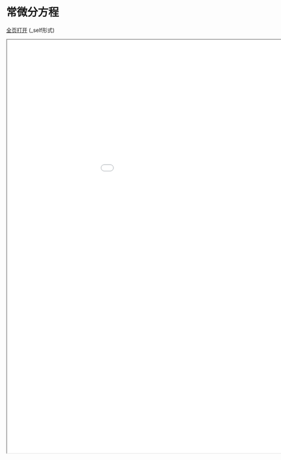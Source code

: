 
# 常微分方程
[全页打开](/texpdf/part-de-chap-ode.pdf) (_self形式)
<div class="pdf-class">
    <iframe  src=/texpdf/part-de-chap-ode.pdf width="1100" height="1100">
    </iframe>
</div>

